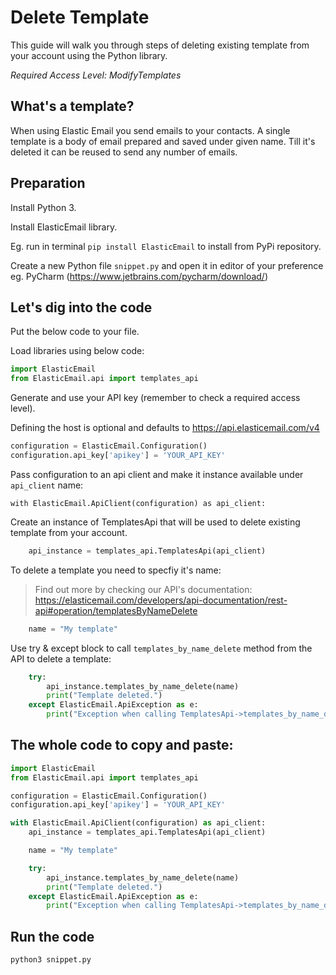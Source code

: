 # Delete Template

This guide will walk you through steps of deleting existing template from your account using the Python library. 

*Required Access Level: ModifyTemplates*

## What's a template?
When using Elastic Email you send emails to your contacts. A single template is a body of  email prepared and saved under given name. Till it's deleted it can be reused to send any number of emails.

## Preparation
Install Python 3.

Install ElasticEmail library.

Eg. run in terminal `pip install ElasticEmail` to install from PyPi repository.

Create a new Python file `snippet.py` and open it in editor of your preference eg. PyCharm (https://www.jetbrains.com/pycharm/download/)

## Let's dig into the code

Put the below code to your file.

Load libraries using below code:

```python
import ElasticEmail
from ElasticEmail.api import templates_api
```

Generate and use your API key (remember to check a required access level).

Defining the host is optional and defaults to https://api.elasticemail.com/v4

```python
configuration = ElasticEmail.Configuration()
configuration.api_key['apikey'] = 'YOUR_API_KEY'
```

Pass configuration to an api client and make it instance available under `api_client` name:
```
with ElasticEmail.ApiClient(configuration) as api_client:
```

Create an instance of TemplatesApi that will be used to delete existing template from your account.

```python
    api_instance = templates_api.TemplatesApi(api_client)
```

To delete a template you need to specfiy it's name:

> Find out more by checking our API's documentation: https://elasticemail.com/developers/api-documentation/rest-api#operation/templatesByNameDelete


```python
    name = "My template"
```

Use try & except block to call `templates_by_name_delete` method from the API to delete a template: 

```python
    try:
        api_instance.templates_by_name_delete(name)
        print("Template deleted.")
    except ElasticEmail.ApiException as e:
        print("Exception when calling TemplatesApi->templates_by_name_delete: %s\n" % e)
```


## The whole code to copy and paste:

```python
import ElasticEmail
from ElasticEmail.api import templates_api

configuration = ElasticEmail.Configuration()
configuration.api_key['apikey'] = 'YOUR_API_KEY'

with ElasticEmail.ApiClient(configuration) as api_client:
    api_instance = templates_api.TemplatesApi(api_client)

    name = "My template"

    try:
        api_instance.templates_by_name_delete(name)
        print("Template deleted.")
    except ElasticEmail.ApiException as e:
        print("Exception when calling TemplatesApi->templates_by_name_delete: %s\n" % e)
```

## Run the code
```
python3 snippet.py
```
